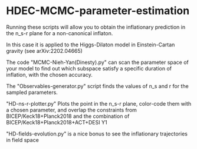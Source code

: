 # HDEC-MCMC-parameter-estimation
Running these scripts will allow you to obtain the inflationary prediction in the n_s-r plane for a non-canonical inflaton.

In this case it is applied to the Higgs-Dilaton model in Einstein-Cartan gravity (see arXiv:2202.04665)

The code "MCMC-Nieh-Yan(Dinesty).py" can scan the parameter space of your model to find out which subspace satisfy a specific duration of inflation, with the chosen accuracy.

The "Observables-generator.py" script finds the values of n_s and r for the sampled parameters.

"HD-ns-r-plotter.py" Plots the point in the n_s-r plane, color-code them with a chosen parameter, and overlap the constraints from BICEP/Keck18+Planck2018 and the combination of 
BICEP/Keck18+Planck2018+ACT+DESI Y1

"HD-fields-evolution.py" is a nice bonus to see the inflationary trajectories in field space
